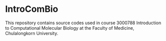 # IntroComBio
This repository contains source codes used in course 3000788 Introduction to Computational Molecular Biology at the Faculty of Medicine, Chulalongkorn University.
